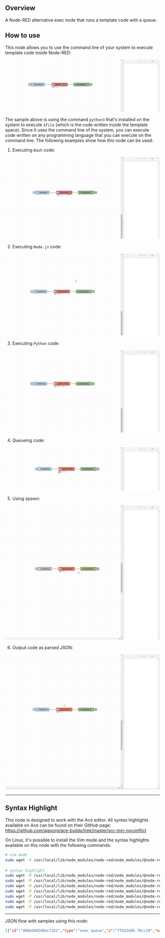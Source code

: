 ## Overview
A Node-RED alternative exec node that runs a template code with a queue.

## How to use

This node allows you to use the command line of your system to execute template code inside Node-RED:

![](https://raw.githubusercontent.com/rafaelmuynarsk/node-red-contrib-exec-queue/main/images/template.gif)

The sample above is using the command `python3` that's installed on the system to execute `$file` (which is the code written inside the template space). Since it uses the command line of the system, you can execute code written on any programming language that you can execute on the command line. The following examples show how this node can be used:

1. Executing `Bash` code:

![](https://raw.githubusercontent.com/rafaelmuynarsk/node-red-contrib-exec-queue/main/images/executing_bash.gif)

2. Executing `Node.js` code:

![](https://raw.githubusercontent.com/rafaelmuynarsk/node-red-contrib-exec-queue/main/images/executing_node.js.gif)

3. Executing `Python` code:

![](https://raw.githubusercontent.com/rafaelmuynarsk/node-red-contrib-exec-queue/main/images/executing_python.gif)

4. Queueing code:

![](https://raw.githubusercontent.com/rafaelmuynarsk/node-red-contrib-exec-queue/main/images/queue.gif)

5. Using spawn:

![](https://raw.githubusercontent.com/rafaelmuynarsk/node-red-contrib-exec-queue/main/images/spawn.gif)

6. Output code as parsed JSON:

![](https://raw.githubusercontent.com/rafaelmuynarsk/node-red-contrib-exec-queue/main/images/output_object.gif)

---

## Syntax Highlight

This node is designed to work with the Ace editor. All syntax highlights available on Ace can be found on their GitHub page: https://github.com/ajaxorg/ace-builds/tree/master/src-min-noconflict

On Linux, it's possible to install the Vim mode and the syntax highlights available on this node with the following commands:

```bash
# vim mode
sudo wget -P /usr/local/lib/node_modules/node-red/node_modules/@node-red/editor-client/public/vendor/ace https://raw.githubusercontent.com/ajaxorg/ace-builds/master/src-min-noconflict/keybinding-vim.js

# syntax highlight
sudo wget -P /usr/local/lib/node_modules/node-red/node_modules/@node-red/editor-client/public/vendor/ace https://raw.githubusercontent.com/ajaxorg/ace-builds/master/src-min-noconflict/mode-sh.js
sudo wget -P /usr/local/lib/node_modules/node-red/node_modules/@node-red/editor-client/public/vendor/ace https://raw.githubusercontent.com/ajaxorg/ace-builds/master/src-min-noconflict/mode-pgsql.js
sudo wget -P /usr/local/lib/node_modules/node-red/node_modules/@node-red/editor-client/public/vendor/ace https://raw.githubusercontent.com/ajaxorg/ace-builds/master/src-min-noconflict/mode-r.js
sudo wget -P /usr/local/lib/node_modules/node-red/node_modules/@node-red/editor-client/public/vendor/ace https://raw.githubusercontent.com/ajaxorg/ace-builds/master/src-min-noconflict/mode-nginx.js
sudo wget -P /usr/local/lib/node_modules/node-red/node_modules/@node-red/editor-client/public/vendor/ace https://raw.githubusercontent.com/ajaxorg/ace-builds/master/src-min-noconflict/mode-apache_conf.js
sudo wget -P /usr/local/lib/node_modules/node-red/node_modules/@node-red/editor-client/public/vendor/ace https://raw.githubusercontent.com/ajaxorg/ace-builds/master/src-min-noconflict/mode-dockerfile.js
sudo wget -P /usr/local/lib/node_modules/node-red/node_modules/@node-red/editor-client/public/vendor/ace https://raw.githubusercontent.com/ajaxorg/ace-builds/master/src-min-noconflict/mode-terraform.js
```

---

JSON flow with samples using this node:

```json
[{"id":"d88ed402d0ec72b1","type":"exec queue","z":"ff922ddb.76cc18","name":"node.js code","currentLine":{"row":0,"column":26},"command":"node $file","debugMode":false,"outputs":1,"useSpawn":"false","field":"payload","fieldType":"msg","format":"javascript","template":"console.log('Hello World')","output":"str","outputEmpty":false,"vimMode":true,"queue":"1","addpayCB":false,"splitLine":false,"cleanQueue":true,"x":390,"y":2680,"wires":[["6e3c4b4a924be99e"]]},{"id":"0b757017d1b2036d","type":"inject","z":"ff922ddb.76cc18","name":"","props":[{"p":"payload"},{"p":"topic","vt":"str"}],"repeat":"","crontab":"","once":false,"onceDelay":0.1,"topic":"","payload":"","payloadType":"date","x":200,"y":2680,"wires":[["d88ed402d0ec72b1"]]},{"id":"6e3c4b4a924be99e","type":"debug","z":"ff922ddb.76cc18","name":"","active":true,"tosidebar":true,"console":false,"tostatus":false,"complete":"false","statusVal":"","statusType":"auto","x":580,"y":2680,"wires":[]},{"id":"f95176bd495277a0","type":"exec queue","z":"ff922ddb.76cc18","name":"bash code","currentLine":{"row":0,"column":18},"command":"bash $file","debugMode":false,"outputs":1,"useSpawn":"false","field":"payload","fieldType":"msg","format":"sh","template":"echo \"Hello World\"\n","output":"str","outputEmpty":false,"vimMode":true,"queue":"1","addpayCB":false,"splitLine":false,"cleanQueue":true,"x":390,"y":2800,"wires":[["b7e4d03852b6627d"]]},{"id":"eddc63eecd0d6953","type":"inject","z":"ff922ddb.76cc18","name":"","props":[{"p":"payload"},{"p":"topic","vt":"str"}],"repeat":"","crontab":"","once":false,"onceDelay":0.1,"topic":"","payload":"","payloadType":"date","x":200,"y":2800,"wires":[["f95176bd495277a0"]]},{"id":"b7e4d03852b6627d","type":"debug","z":"ff922ddb.76cc18","name":"","active":true,"tosidebar":true,"console":false,"tostatus":false,"complete":"false","statusVal":"","statusType":"auto","x":580,"y":2800,"wires":[]},{"id":"ea3450ab0e0dda27","type":"exec queue","z":"ff922ddb.76cc18","name":"python code (template parameters)","currentLine":{"row":0,"column":22},"command":"python3 $file","debugMode":false,"outputs":1,"useSpawn":"false","field":"payload","fieldType":"msg","format":"python","template":"print('{{{payload}}}')","output":"str","outputEmpty":false,"vimMode":true,"queue":"1","addpayCB":false,"splitLine":false,"cleanQueue":true,"x":460,"y":2860,"wires":[["68498b4f87e67150"]]},{"id":"272271b6bea61817","type":"inject","z":"ff922ddb.76cc18","name":"","props":[{"p":"payload"},{"p":"topic","vt":"str"}],"repeat":"","crontab":"","once":false,"onceDelay":0.1,"topic":"","payload":"","payloadType":"date","x":200,"y":2860,"wires":[["ea3450ab0e0dda27"]]},{"id":"68498b4f87e67150","type":"debug","z":"ff922ddb.76cc18","name":"","active":true,"tosidebar":true,"console":false,"tostatus":false,"complete":"false","statusVal":"","statusType":"auto","x":710,"y":2860,"wires":[]},{"id":"bbba0e33b8b86cab","type":"exec queue","z":"ff922ddb.76cc18","name":"python code (parsed json output)","currentLine":{"row":0,"column":1},"command":"python3 $file","debugMode":false,"outputs":1,"useSpawn":"false","field":"payload","fieldType":"msg","format":"python","template":"print('''\n{\n   \"value\": \"Hello World\" \n}\n\n''')","output":"parsedJSON","outputEmpty":false,"vimMode":true,"queue":"1","addpayCB":false,"splitLine":false,"cleanQueue":true,"x":450,"y":3100,"wires":[["7ae446a444d4a341"]]},{"id":"bb6ecec0f6675207","type":"inject","z":"ff922ddb.76cc18","name":"","props":[{"p":"payload"},{"p":"topic","vt":"str"}],"repeat":"","crontab":"","once":false,"onceDelay":0.1,"topic":"","payload":"","payloadType":"date","x":200,"y":3100,"wires":[["bbba0e33b8b86cab"]]},{"id":"7ae446a444d4a341","type":"debug","z":"ff922ddb.76cc18","name":"","active":true,"tosidebar":true,"console":false,"tostatus":false,"complete":"false","statusVal":"","statusType":"auto","x":710,"y":3100,"wires":[]},{"id":"e6245fd12753faf3","type":"exec queue","z":"ff922ddb.76cc18","name":"python code (exec sleep 3)","currentLine":{"row":6,"column":0},"command":"python3 $file","debugMode":false,"outputs":1,"useSpawn":"false","field":"payload","fieldType":"msg","format":"python","template":"import time\n\ntime.sleep(3)\nprint(\"Hello World\")\ntime.sleep(3)\nprint(\"Hello World\")\ntime.sleep(3)\nprint(\"Hello World\")","output":"str","outputEmpty":false,"vimMode":true,"queue":"1","addpayCB":false,"splitLine":false,"cleanQueue":true,"x":440,"y":2980,"wires":[["b184625a4b5a52ed"]]},{"id":"68ff1ea197b44d1f","type":"inject","z":"ff922ddb.76cc18","name":"","props":[{"p":"payload"},{"p":"topic","vt":"str"}],"repeat":"","crontab":"","once":false,"onceDelay":0.1,"topic":"","payload":"","payloadType":"date","x":200,"y":2980,"wires":[["e6245fd12753faf3"]]},{"id":"b184625a4b5a52ed","type":"debug","z":"ff922ddb.76cc18","name":"","active":true,"tosidebar":true,"console":false,"tostatus":false,"complete":"false","statusVal":"","statusType":"auto","x":710,"y":2980,"wires":[]},{"id":"048b906fd13ce0f6","type":"exec queue","z":"ff922ddb.76cc18","name":"python code (spawn sleep 3)","currentLine":{"row":8,"column":0},"command":"python3 -u $file","debugMode":false,"outputs":1,"useSpawn":"true","field":"payload","fieldType":"msg","format":"python","template":"import time\n\ntime.sleep(3)\nprint(\"Hello World\")\ntime.sleep(3)\nprint(\"Hello World\")\ntime.sleep(3)\nprint(\"Hello World\")\n","output":"str","outputEmpty":false,"vimMode":true,"queue":"1","addpayCB":false,"splitLine":false,"cleanQueue":true,"x":440,"y":3040,"wires":[["95ae632e91472810"]]},{"id":"a775b58ae119823f","type":"inject","z":"ff922ddb.76cc18","name":"","props":[{"p":"payload"},{"p":"topic","vt":"str"}],"repeat":"","crontab":"","once":false,"onceDelay":0.1,"topic":"","payload":"","payloadType":"date","x":200,"y":3040,"wires":[["048b906fd13ce0f6"]]},{"id":"95ae632e91472810","type":"debug","z":"ff922ddb.76cc18","name":"","active":true,"tosidebar":true,"console":false,"tostatus":false,"complete":"false","statusVal":"","statusType":"auto","x":710,"y":3040,"wires":[]},{"id":"32c6d7f945cc6d10","type":"exec queue","z":"ff922ddb.76cc18","name":"python code (queue)","currentLine":{"row":3,"column":2},"command":"python3 $file","debugMode":false,"outputs":1,"useSpawn":"false","field":"payload","fieldType":"msg","format":"python","template":"import time\n\ntime.sleep(3)\nprint(\"Hello World\")","output":"str","outputEmpty":false,"vimMode":true,"queue":"3","addpayCB":false,"splitLine":false,"cleanQueue":true,"x":420,"y":2920,"wires":[["c171d12311b34d89"]]},{"id":"3d798f85970b4349","type":"inject","z":"ff922ddb.76cc18","name":"","props":[{"p":"payload"},{"p":"topic","vt":"str"}],"repeat":"","crontab":"","once":false,"onceDelay":0.1,"topic":"","payload":"","payloadType":"date","x":200,"y":2920,"wires":[["32c6d7f945cc6d10"]]},{"id":"c171d12311b34d89","type":"debug","z":"ff922ddb.76cc18","name":"","active":true,"tosidebar":true,"console":false,"tostatus":false,"complete":"false","statusVal":"","statusType":"auto","x":710,"y":2920,"wires":[]},{"id":"523bf687a42cc31f","type":"exec queue","z":"ff922ddb.76cc18","name":"using node.js synchronous code without interfering with the flow","currentLine":{"row":3,"column":11},"command":"node $file","debugMode":false,"outputs":1,"useSpawn":"false","field":"payload","fieldType":"msg","format":"javascript","template":"sleepSync(5000)\nconsole.log('Sync Node.js Hello World')\n\n// function\nfunction sleepSync(ms) {\n  var start = new Date().getTime(), expire = start + ms;\n  while (new Date().getTime() < expire) { }\n  return;\n}","output":"str","outputEmpty":false,"vimMode":true,"queue":"1","addpayCB":false,"splitLine":false,"cleanQueue":true,"x":550,"y":2740,"wires":[["23d228a61895ad97"]]},{"id":"0606fdcb05758e07","type":"inject","z":"ff922ddb.76cc18","name":"","props":[{"p":"payload"},{"p":"topic","vt":"str"}],"repeat":"","crontab":"","once":false,"onceDelay":0.1,"topic":"","payload":"","payloadType":"date","x":200,"y":2740,"wires":[["523bf687a42cc31f"]]},{"id":"23d228a61895ad97","type":"debug","z":"ff922ddb.76cc18","name":"","active":true,"tosidebar":true,"console":false,"tostatus":false,"complete":"false","statusVal":"","statusType":"auto","x":910,"y":2740,"wires":[]}]
```
